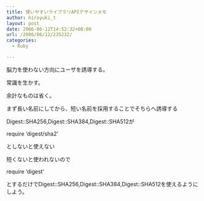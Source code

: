 ```yaml
---
title: 使いやすいライブラリAPIデザインメモ
author: hiroyuki_t
layout: post
date: 2006-06-12T14:52:32+00:00
url: /2006/06/12/235232/
categories:
  - Ruby

---
```

<div class="section">
  <p>
    脳力を使わない方向にユーザを誘導する。
  </p>
  
  <p>
    常識を生かす。
  </p>
  
  <p>
    余計なものは省く。
  </p>
  
  <p>
    まず長い名前にしてから、短い名前を採用することでそちらへ誘導する
  </p>
  
  <p>
    Digest::SHA256,Digest::SHA384,Digest::SHA512が
  </p>
  
  <p>
    require &#8216;digest/sha2&#8217;
  </p>
  
  <p>
    としないと使えない
  </p>
  
  <p>
    短くないと使われないので
  </p>
  
  <p>
    require &#8216;digest&#8217;
  </p>
  
  <p>
    とするだけでDigest::SHA256,Digest::SHA384,Digest::SHA512を使えるようにしよう。
  </p>
</div>